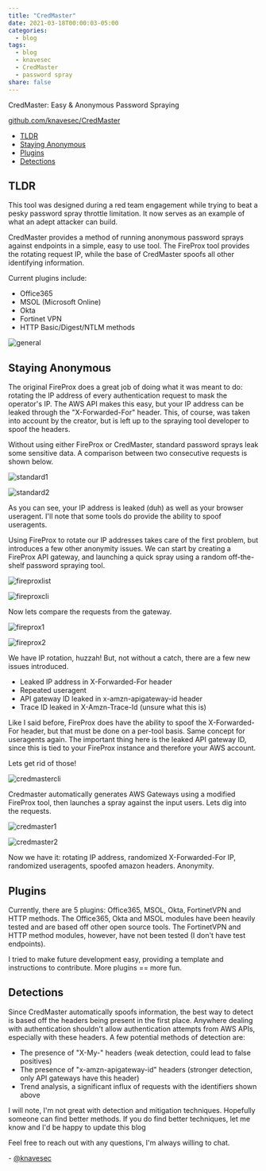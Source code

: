 ```yaml
---
title: "CredMaster"
date: 2021-03-18T00:00:03-05:00
categories:
  - blog
tags:
  - blog
  - knavesec
  - CredMaster
  - password spray
share: false
---
```


CredMaster: Easy & Anonymous Password Spraying

[github.com/knavesec/CredMaster](https://github.com/knavesec/CredMaster)

- [TLDR](#tldr)
- [Staying Anonymous](#staying-anonymous)
- [Plugins](#plugins)
- [Detections](#detections)


## TLDR

This tool was designed during a red team engagement while trying to beat a pesky password spray throttle limitation. It now serves as an example of what an adept attacker can build.

CredMaster provides a method of running anonymous password sprays against endpoints in a simple, easy to use tool. The FireProx tool provides the rotating request IP, while the base of CredMaster spoofs all other identifying information.

Current plugins include:
- Office365
- MSOL (Microsoft Online)
- Okta
- Fortinet VPN
- HTTP Basic/Digest/NTLM methods

![general](https://raw.githubusercontent.com/whynotsecurity/whynotsecurity.github.io/master/assests/images/credmaster-screenshots/credmaster-default.png)


## Staying Anonymous

The original FireProx does a great job of doing what it was meant to do: rotating the IP address of every authentication request to mask the operator's IP. The AWS API makes this easy, but your IP address can be leaked through the "X-Forwarded-For" header. This, of course, was taken into account by the creator, but is left up to the spraying tool developer to spoof the headers.

Without using either FireProx or CredMaster, standard password sprays leak some sensitive data. A comparison between two consecutive requests is shown below.

![standard1](https://raw.githubusercontent.com/whynotsecurity/whynotsecurity.github.io/master/assests/images/credmaster-screenshots/standard-1.png)

![standard2](https://raw.githubusercontent.com/whynotsecurity/whynotsecurity.github.io/master/assests/images/credmaster-screenshots/standard-2.png)

As you can see, your IP address is leaked (duh) as well as your browser useragent. I'll note that some tools do provide the ability to spoof useragents.

Using FireProx to rotate our IP addresses takes care of the first problem, but introduces a few other anonymity issues. We can start by creating a FireProx API gateway, and launching a quick spray using a random off-the-shelf password spraying tool.

![fireproxlist](https://raw.githubusercontent.com/whynotsecurity/whynotsecurity.github.io/master/assests/images/credmaster-screenshots/fireprox-list.png)

![fireproxcli](https://raw.githubusercontent.com/whynotsecurity/whynotsecurity.github.io/master/assests/images/credmaster-screenshots/fireprox-cli.png)

Now lets compare the requests from the gateway.

![fireprox1](https://raw.githubusercontent.com/whynotsecurity/whynotsecurity.github.io/master/assests/images/credmaster-screenshots/fireprox-1.png)

![fireprox2](https://raw.githubusercontent.com/whynotsecurity/whynotsecurity.github.io/master/assests/images/credmaster-screenshots/fireprox-2.png)

We have IP rotation, huzzah! But, not without a catch, there are a few new issues introduced.

- Leaked IP address in X-Forwarded-For header
- Repeated useragent
- API gateway ID leaked in x-amzn-apigateway-id header
- Trace ID leaked in X-Amzn-Trace-Id (unsure what this is)

Like I said before, FireProx does have the ability to spoof the X-Forwarded-For header, but that must be done on a per-tool basis. Same concept for useragents again. The important thing here is the leaked API gateway ID, since this is tied to your FireProx instance and therefore your AWS account.

Lets get rid of those!

![credmastercli](https://raw.githubusercontent.com/whynotsecurity/whynotsecurity.github.io/master/assests/images/credmaster-screenshots/credmaster-cli.png)

Credmaster automatically generates AWS Gateways using a modified FireProx tool, then launches a spray against the input users. Lets dig into the requests.

![credmaster1](https://raw.githubusercontent.com/whynotsecurity/whynotsecurity.github.io/master/assests/images/credmaster-screenshots/credmaster-1.png)

![credmaster2](https://raw.githubusercontent.com/whynotsecurity/whynotsecurity.github.io/master/assests/images/credmaster-screenshots/credmaster-2.png)

Now we have it: rotating IP address, randomized X-Forwarded-For IP, randomized useragents, spoofed amazon headers. Anonymity.


## Plugins

Currently, there are 5 plugins: Office365, MSOL, Okta, FortinetVPN and HTTP methods. The Office365, Okta and MSOL modules have been heavily tested and are based off other open source tools. The FortinetVPN and HTTP method modules, however, have not been tested (I don't have test endpoints).

I tried to make future development easy, providing a template and instructions to contribute. More plugins == more fun.


## Detections

Since CredMaster automatically spoofs information, the best way to detect is based off the headers being present in the first place. Anywhere dealing with authentication shouldn't allow authentication attempts from AWS APIs, especially with these headers. A few potential methods of detection are:

* The presence of "X-My-" headers (weak detection, could lead to false positives)
* The presence of "x-amzn-apigateway-id" headers (stronger detection, only API gateways have this header)
* Trend analysis, a significant influx of requests with the identifiers shown above

I will note, I'm not great with detection and mitigation techniques. Hopefully someone can find better methods. If you do find better techniques, let me know and I'd be happy to update this blog


Feel free to reach out with any questions, I'm always willing to chat.

\- [@knavesec](https://twitter.com/knavesec)
